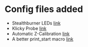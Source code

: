 # Config files added

- Stealthburner LEDs [link](https://github.com/VoronDesign/Voron-Stealthburner/tree/main/Firmware)
- Klicky Probe [link](https://github.com/jlas1/Klicky-Probe/tree/main/Klipper_macros)
- Automatic Z-Calibration [link](https://github.com/protoloft/klipper_z_calibration)
- A better print_start macro [link](https://github.com/jontek2/A-better-print_start-macro)